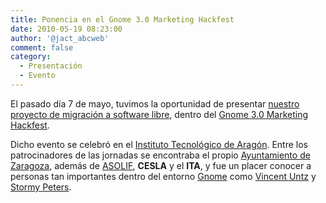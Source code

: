 ```yaml
---
title: Ponencia en el Gnome 3.0 Marketing Hackfest
date: 2010-05-19 08:23:00
author: '@jact_abcweb'
comment: false
category:
  - Presentación
  - Evento
---
```


El pasado día 7 de mayo, tuvimos la oportunidad de presentar [nuestro proyecto de migración a software libre](/files/gnome-marketing-hackfest_2010-05-07.zip), dentro del [Gnome 3.0 Marketing Hackfest](https://wiki.gnome.org/Hackfests/Marketing-2010-05).

<!-- more -->

Dicho evento se celebró en el [Instituto Tecnológico de Aragón](http://www.ita.es/). Entre los patrocinadores de las jornadas se encontraba el propio [Ayuntamiento de Zaragoza](http://www.zaragoza.es/), además de [ASOLIF](https://es.wikipedia.org/wiki/Asolif), **CESLA** y el **ITA**, y fue un placer conocer a personas tan importantes dentro del entorno [Gnome](https://foundation.gnome.org/) como [Vincent Untz](https://www.vuntz.net/) y [Stormy Peters](http://stormyscorner.com/).
